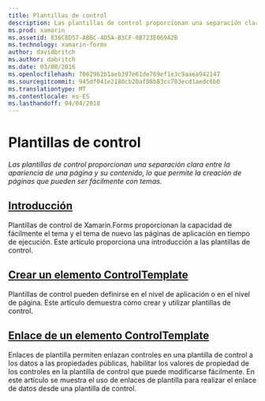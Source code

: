 ```yaml
---
title: Plantillas de control
description: Las plantillas de control proporcionan una separación clara entre la apariencia de una página y su contenido, lo que permite la creación de páginas que pueden ser fácilmente con temas.
ms.prod: xamarin
ms.assetid: 836C8D57-ABBC-4D5A-B3CF-0B723E069A2B
ms.technology: xamarin-forms
author: davidbritch
ms.author: dabritch
ms.date: 03/08/2016
ms.openlocfilehash: 7062962b1aeb397e61de769ef1e3c9aaea942147
ms.sourcegitcommit: 945df041e2180cb20af08b83cc703ecd1aedc6b0
ms.translationtype: MT
ms.contentlocale: es-ES
ms.lasthandoff: 04/04/2018
---
```

# <a name="control-templates"></a>Plantillas de control

_Las plantillas de control proporcionan una separación clara entre la apariencia de una página y su contenido, lo que permite la creación de páginas que pueden ser fácilmente con temas._

## <a name="introductionintroductionmd"></a>[Introducción](introduction.md)

Plantillas de control de Xamarin.Forms proporcionan la capacidad de fácilmente el tema y el tema de nuevo las páginas de aplicación en tiempo de ejecución. Este artículo proporciona una introducción a las plantillas de control.

## <a name="creating-a-controltemplatecreatingmd"></a>[Crear un elemento ControlTemplate](creating.md)

Plantillas de control pueden definirse en el nivel de aplicación o en el nivel de página. Este artículo demuestra cómo crear y utilizar plantillas de control.

## <a name="binding-from-a-controltemplatetemplate-bindingmd"></a>[Enlace de un elemento ControlTemplate](template-binding.md)

Enlaces de plantilla permiten enlazan controles en una plantilla de control a los datos a las propiedades públicas, habilitar los valores de propiedad de los controles en la plantilla de control que puede modificarse fácilmente. En este artículo se muestra el uso de enlaces de plantilla para realizar el enlace de datos desde una plantilla de control.

